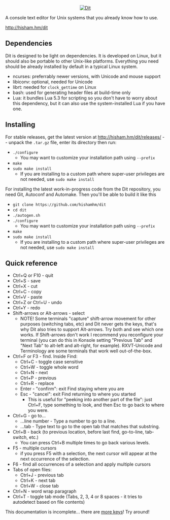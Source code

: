 <p align="center"><a href="http://hisham.hm/dit"><img border="0" src="http://hisham.hm/dit/dit-white.jpg" alt="Dit"></a></p>

A console text editor for Unix systems that you already know how to use.

http://hisham.hm/dit

Dependencies
------------

Dit is designed to be light on dependencies. It is developed on Linux,
but it should also be portable to other Unix-like platforms.
Everything you need should be already installed by default in a typical
Linux system.

* ncurses: preferrably newer versions, with Unicode and mouse support
* libiconv: optional, needed for Unicode
* librt: needed for `clock_gettime` on Linux
* bash: used for generating header files at build-time only
* Lua: it bundles Lua 5.3 for scripting so you don't have to worry about
  this dependency, but it can also use the system-installed Lua if
  you have one.

Installing
----------

For stable releases, get the latest version at http://hisham.hm/dit/releases/
-- unpack the `.tar.gz` file, enter its directory then run:

* `./configure`
  * You may want to customize your installation path using `--prefix`
* `make`
* `sudo make install`
  * If you are installing to a custom path where super-user privileges are not needed, use `sudo make install`

For installing the latest work-in-progress code from the Dit repository,
you need Git, Autoconf and Automake. Then you'll be able to build it
like this

* `git clone https://github.com/hishamhm/dit`
* `cd dit`
* `./autogen.sh`
* `./configure`
  * You may want to customize your installation path using `--prefix`
* `make`
* `sudo make install`
  * If you are installing to a custom path where super-user privileges are not needed, use `sudo make install`

Quick reference
---------------

* Ctrl+Q or F10 - quit
* Ctrl+S - save
* Ctrl+X - cut
* Ctrl+C - copy
* Ctrl+V - paste
* Ctrl+Z or Ctrl+U - undo
* Ctrl+Y - redo
* Shift-arrows or Alt-arrows - select
  * NOTE! Some terminals "capture" shift-arrow movement for other purposes (switching tabs, etc) and Dit never gets the keys, that's why Dit also tries to support Alt-arrows. Try both and see which one works. If Shift-arrows don't work I recommend you reconfigure your terminal (you can do this in Konsole setting "Previous Tab" and "Next Tab" to alt-left and alt-right, for example). RXVT-Unicode and Terminology are some terminals that work well out-of-the-box.
* Ctrl+F or F3 - find. Inside Find:
  * Ctrl+C - toggle case sensitive
  * Ctrl+W - toggle whole word
  * Ctrl+N - next
  * Ctrl+P - previous
  * Ctrl+R - replace
  * Enter - "confirm": exit Find staying where you are
  * Esc - "cancel": exit Find returning to where you started
    * This is useful for "peeking into another part of the file": just Ctrl+F, type something to look, and then Esc to go back to where you were.
* Ctrl+G - go to...
  * ...line number - Type a number to go to a line.
  * ...tab - Type text to go to the open tab that matches that substring.
* Ctrl+B - back (to previous location, before last find, go-to-line, tab-switch, etc.)
  * You can press Ctrl+B multiple times to go back various levels.
* F5 - multiple cursors
  * if you press F5 with a selection, the next cursor will appear at the next occurrence of the selection.
* F6 - find all occurrences of a selection and apply multiple cursors
* Tabs of open files:
  * Ctrl+J - previous tab
  * Ctrl+K - next tab
  * Ctrl+W - close tab
* Ctrl+N - word wrap paragraph
* Ctrl+T - toggle tab mode (Tabs, 2, 3, 4 or 8 spaces - it tries to autodetect based on file contents)

This documentation is incomplete... there are [more keys](https://github.com/hishamhm/dit/blob/master/bindings/default)! Try around!

